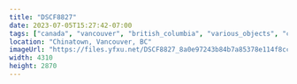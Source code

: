 ```yaml
---
title: "DSCF8827"
date: 2023-07-05T15:27:42-07:00
tags: ["canada", "vancouver", "british_columbia", "various_objects", "chinatown"]
location: "Chinatown, Vancouver, BC"
imageUrl: "https://files.yfxu.net/DSCF8827_8a0e97243b84b7a85378e114f8ccab37.jpg"
width: 4310
height: 2870
---
```

